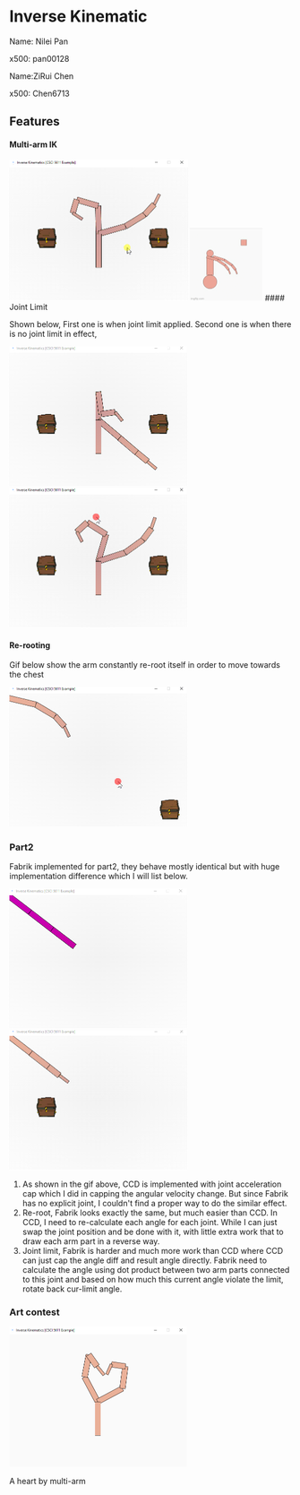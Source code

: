 # Inverse Kinematic

Name: Nilei Pan

x500: pan00128

Name:ZiRui Chen

x500: Chen6713

## Features

#### Multi-arm IK

<img src=".\multiarm.gif" alt="multiarm" style="zoom:50%;" />
<img src=".\wheelChairMan.gif" alt="wheelChair" style="zoom:50%;" />
#### Joint Limit

Shown below,  First one is when joint limit applied. Second one is when there is no joint limit in effect,

<img src=".\withlimit.gif" alt="withlimit" style="zoom:50%;" />

<img src=".\nolimit.gif" alt="nolimit" style="zoom:50%;" />

#### Re-rooting

Gif below show the arm constantly re-root itself in order to move towards the chest

<img src=".\reroot.gif" alt="reroot" style="zoom:50%;" />

### Part2

Fabrik implemented for part2, they behave mostly identical but with huge implementation difference which  I will list below.

<img src=".\fabrik.gif" alt="fabrik" style="zoom:50%;" /><img src=".\ccd.gif" alt="ccd" style="zoom:50%;" />

1. As shown in the gif above, CCD is implemented with joint acceleration cap which I did in capping the angular velocity change. But since Fabrik has no explicit joint, I couldn't find a proper way to do the similar effect.
2. Re-root, Fabrik looks exactly the same, but much easier than CCD. In CCD, I need to re-calculate each angle for each joint. While I can just swap the joint position and be done with it, with little extra work that to draw each arm part in a reverse way.
3. Joint limit, Fabrik is harder and much more work than CCD where CCD can just cap the angle diff and result angle directly. Fabrik need to calculate the angle using dot product between two arm parts connected to this joint and based on how much this current angle violate the limit, rotate back cur-limit angle.



### Art contest

<img src=".\art.PNG" alt="art" style="zoom:50%;" />

A heart by multi-arm

